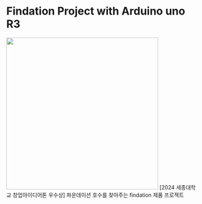 # Findation Project with Arduino uno R3
<img src="https://github.com/user-attachments/assets/1c1232ae-f652-4828-8233-9e6bdfd5ac68" width="400" height="400"/>
[2024 세종대학교 창업아이디어톤 우수상] 파운데이션 호수를 찾아주는 findation 제품 프로젝트
